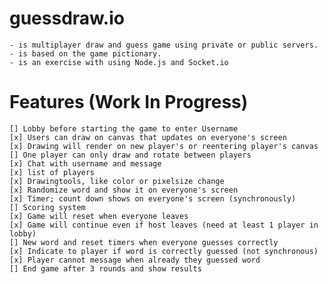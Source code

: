 # guessdraw.io 

    - is multiplayer draw and guess game using private or public servers. 
    - is based on the game pictionary.
    - is an exercise with using Node.js and Socket.io

# Features (Work In Progress)
    [] Lobby before starting the game to enter Username
    [x] Users can draw on canvas that updates on everyone's screen
    [x] Drawing will render on new player's or reentering player's canvas
    [] One player can only draw and rotate between players
    [x] Chat with username and message
    [x] list of players 
    [x] Drawingtools, like color or pixelsize change
    [x] Randomize word and show it on everyone's screen
    [x] Timer; count down shows on everyone's screen (synchronously)
    [] Scoring system
    [x] Game will reset when everyone leaves
    [x] Game will continue even if host leaves (need at least 1 player in lobby)
    [] New word and reset timers when everyone guesses correctly
    [x] Indicate to player if word is correctly guessed (not synchronous)
    [x] Player cannot message when already they guessed word
    [] End game after 3 rounds and show results
